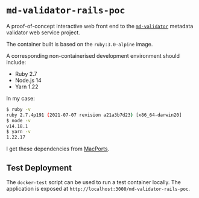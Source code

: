 # `md-validator-rails-poc`

A proof-of-concept interactive web front end to the
[`md-validator`](https://github.com/iay/md-validator)
metadata validator web service project.

The container built is based on the `ruby:3.0-alpine` image.

A corresponding non-containerised development environment should include:

* Ruby 2.7
* Node.js 14
* Yarn 1.22

In my case:

```bash
$ ruby -v
ruby 2.7.4p191 (2021-07-07 revision a21a3b7d23) [x86_64-darwin20]
$ node -v
v14.18.1
$ yarn -v
1.22.17
```

I get these dependencies from [MacPorts](https://www.macports.org).

## Test Deployment

The `docker-test` script can be used to run a test container locally. The
application is exposed at `http://localhost:3000/md-validator-rails-poc`.
